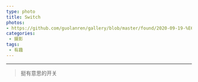 ```yaml
---
type: photo
title: Switch
photos:
- https://github.com/guolanren/gallery/blob/master/found/2020-09-19-%E6%9C%89%E8%B6%A3-Switch/Switch.JPEG?raw=true
categories:
 - 摄影
tags:
 - 有趣
---
```


<!-- more -->

------

> 挺有意思的开关